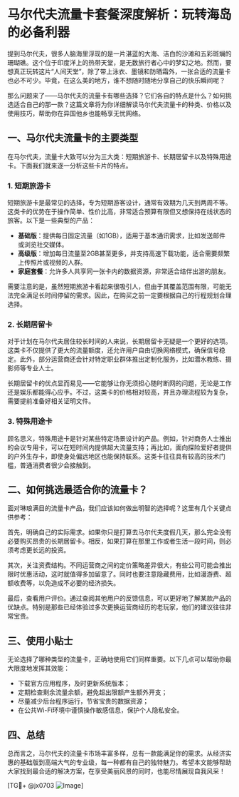# 马尔代夫流量卡套餐深度解析：玩转海岛的必备利器

提到马尔代夫，很多人脑海里浮现的是一片湛蓝的大海、洁白的沙滩和五彩斑斓的珊瑚礁。这个位于印度洋上的热带天堂，是无数旅行者心中的梦幻之地。然而，要想真正玩转这片“人间天堂”，除了带上泳衣、墨镜和防晒霜外，一张合适的流量卡也必不可少。毕竟，在这么美的地方，谁不想随时随地分享自己的快乐瞬间呢？

那么问题来了——马尔代夫的流量卡有哪些选择？它们各自的特点是什么？如何挑选适合自己的那一款？这篇文章将为你详细解读马尔代夫流量卡的种类、价格以及使用技巧，帮助你在异国他乡也能畅享无忧网络。

## 一、马尔代夫流量卡的主要类型

在马尔代夫，流量卡大致可以分为三大类：短期旅游卡、长期居留卡以及特殊用途卡。下面我们就来逐一分析这些卡片的特点。

### 1. 短期旅游卡

短期旅游卡是最常见的选择，专为短期游客设计，通常有效期为几天到两周不等。这类卡的优势在于操作简单、性价比高，非常适合预算有限但又想保持在线状态的旅客。以下是一些典型的产品：

- **基础版**：提供每日固定流量（如1GB），适用于基本通讯需求，比如发送邮件或浏览社交媒体。
- **高级版**：增加每日流量至2GB甚至更多，并支持高速下载功能，适合需要频繁上传照片或视频的人群。
- **家庭套餐**：允许多人共享同一张卡内的数据资源，非常适合结伴出游的朋友。

需要注意的是，虽然短期旅游卡看起来很吸引人，但由于其覆盖范围有限，可能无法完全满足长时间停留的需求。因此，在购买之前一定要根据自己的行程规划合理选择。

### 2. 长期居留卡

对于计划在马尔代夫居住较长时间的人来说，长期居留卡无疑是一个更好的选项。这类卡不仅提供了更大的流量额度，还允许用户自由切换网络模式，确保信号稳定。此外，部分运营商还会针对特定职业群体推出定制化服务，比如潜水教练、摄影师等专业人士。

长期居留卡的优点显而易见——它能够让你无须担心随时断网的问题，无论是工作还是娱乐都能得心应手。不过，这类卡的价格相对较高，并且办理流程较为复杂，需要提前准备好相关证明文件。

### 3. 特殊用途卡

顾名思义，特殊用途卡是针对某些特定场景设计的产品。例如，针对商务人士推出的会议专用卡，可以在短时间内提供超大流量支持；再比如，面向探险爱好者提供的户外生存卡，即使身处偏远地区也能保持联系。这类卡往往具有较高的技术门槛，普通消费者很少会接触到。

## 二、如何挑选最适合你的流量卡？

面对琳琅满目的流量卡产品，我们应该如何做出明智的选择呢？这里有几个关键点供参考：

首先，明确自己的实际需求。如果你只是打算去马尔代夫度假几天，那么完全没有必要购买昂贵的长期居留卡。相反，如果打算在那里工作或者生活一段时间，则必须考虑更长远的投资。

其次，关注资费结构。不同运营商之间的定价策略差异很大，有些公司可能会推出限时优惠活动，这时就值得多加留意了。同时也要注意隐藏费用，比如漫游费、超额收费等，以免造成不必要的经济损失。

最后，查看用户评价。通过查阅其他用户的反馈信息，可以更好地了解某款产品的优缺点。特别是那些已经体验过多次更换运营商经历的老玩家，他们的建议往往非常宝贵。

## 三、使用小贴士

无论选择了哪种类型的流量卡，正确地使用它们同样重要。以下几点可以帮助你最大限度地发挥其效能：

- 下载官方应用程序，及时更新系统版本；
- 定期检查剩余流量余额，避免超出限额产生额外开支；
- 尽量减少后台程序运行，节省宝贵的数据资源；
- 在公共Wi-Fi环境中谨慎操作敏感信息，保护个人隐私安全。

## 四、总结

总而言之，马尔代夫的流量卡市场丰富多样，总有一款能满足你的需求。从经济实惠的基础版到高端大气的专业级，每一种都有自己的独特魅力。希望本文能够帮助大家找到最合适的解决方案，在享受美丽风景的同时，也能尽情展现自我风采！

[TG💪+ @jx0703 ![Image](https://github.com/user-attachments/assets/dbca1d08-cadb-493c-b0ec-ad6f7a83f270)]